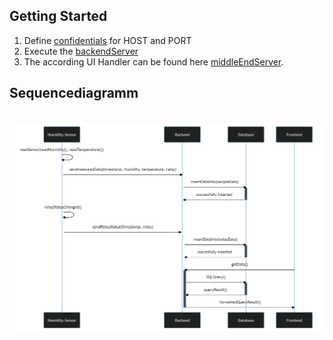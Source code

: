 ## Getting Started

1. Define [confidentials](confidentials.py) for HOST and PORT
2. Execute the [backendServer](backendServer.py)
3. The according UI Handler can be found here [middleEndServer](middleEndServer.py).



## Sequencediagramm
\
![Installed hardware.](../pics/sequence_diagram.png "Installed hardware.")
